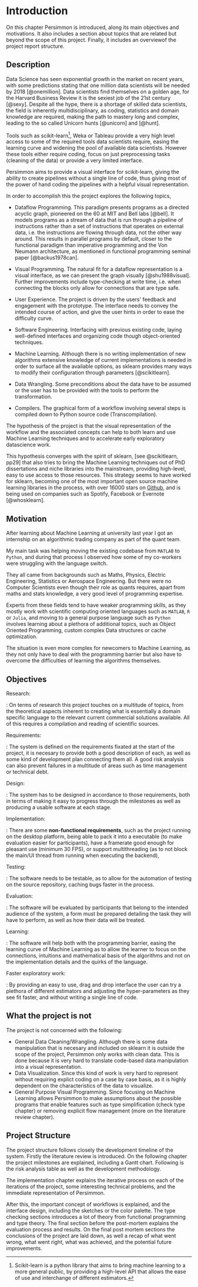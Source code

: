 Introduction
============

On this chapter Persimmon is introduced, along its main objectives and
motivations.
It also includes a section about topics that are related but beyond the scope
of this project.
Finally, it includes an overviewof the project report structure.


Description
-----------
Data Science has seen exponential growth in the market on recent years, with
some predictions stating that one million data scientists will be needed by
2018 [@onemillion].
Data scientists find themselves on a golden age, for the Harvard Business
Review it is the sexiest job of the 21st century [@sexy].
Despite all the hype, there is a shortage of skilled data scientists, the field
is inherently multidisciplinary, as coding, statistics and domain knowledge are
required, making the path to mastery long and complex, leading to the so
called Unicorn hunts [@unicorn] and [@hunt].

Tools such as scikit-learn[^skl], Weka or Tableau provide a very high
level access to some of the required tools data scientists require, easing the
learning curve and widening the pool of available data scientists.
However these tools either require coding, focus on just preprocessing tasks
(cleaning of the data) or provide a very limited interface.

Persimmon aims to provide a visual interface for scikit-learn, giving the
ability to create pipelines without a single line of code, thus giving most of
the power of hand coding the pipelines with a helpful visual representation.

In order to accomplish this the project explores the following topics,

* Dataflow Programming. This paradigm presents programs as a directed acyclic
    graph, pioneered on the 60 at MIT and Bell labs [@bell].
    It models programs as a stream of data that is run through a pipeline of
    instructions rather than a set of instructions that operates on external
    data, i.e. the instructions are flowing through data, not the other way
    around.
    This results in parallel programs by default, closer to the functional
    paradigm than imperative programming and the Von Neumann architecture, as
    mentioned in functional programming seminal paper [@backus1978can].

* Visual Programming. The natural fit for a dataflow representation is a visual
    interface, as we can present the graph visually [@shu1988visual].
    Further improvements include type-checking at write time, i.e. when
    connecting the blocks only allow for connections that are type safe.

* User Experience. The project is driven by the users' feedback and engagement
    with the prototype.
    The interface needs to convey the intended course of action, and give the
    user hints in order to ease the difficulty curve.
<!-- Add citation -->

* Software Engineering. Interfacing with previous existing code, laying
    well-defined interfaces and organizing code though object-oriented
    techniques.
<!-- Add citation -->

* Machine Learning. Although there is no writing implementation of new
    algorithms extensive knowledge of current implementations is needed in
    order to surface all the available options, as sklearn provides many ways
    to modify their configuration through parameters [@scikitlearn].

* Data Wrangling. Some preconditions about the data have to be assumed or
    the user has to be provided with the tools to perform the transformation.

* Compilers. The graphical form of a workflow involving several steps is
    compiled down to Python source code (Transcompilation).

The hypothesis of the project is that the visual representation of the workflow
and the associated concepts can help to both learn and use Machine Learning
techniques and to accelerate early exploratory datascience work.

This hypothesis converges with the spirit of sklearn, [see @scikitlearn, pp29]
that also tries to bring the Machine Learning techniques out of PhD
dissertations and niche libraries into the mainstream, providing high-level,
easy to use access to those resources.
This strategy seems to have worked for sklearn, becoming one of the
most important open source machine learning libraries in the process, with over
16000 stars on [Github](https://github.com/scikit-learn/scikit-learn), and is
being used on companies such as Spotify, Facebook or Evernote [@whosklearn].


Motivation
----------
After learning about Machine Learning at university last year I got an
internship on an algorithmic trading company as part of the quant team.

My main task was helping moving the existing codebase from `MATLAB` to
`Python`, and during that process I observed how some of my co-workers were
struggling with the language switch.

They all came from backgrounds such as Maths, Physics, Electric Engineering,
Statistics or Aerospace Engineering.
But there were no Computer Scientists even though their role as quants
requires, apart from maths and stats knowledge, a very good level of
programming expertise.

Experts from these fields tend to have weaker programming skills,
as they mostly work with scientific computing oriented languages such as
`MATLAB`, `R` or `Julia`, and moving to a general purpose language such as
`Python` involves learning about a plethora of additional topics, such as
Object Oriented Programming, custom complex Data structures or cache
optimization.

The situation is even more complex for newcomers to Machine Learning, as
they not only have to deal with the programming barrier but also have to
overcome the difficulties of learning the algorithms themselves.


Objectives
----------
Research:

:   On terms of research this project touches on a multitude of topics, from
    the theoretical aspects inherent to creating what is essentially a domain
    specific language to the relevant current commercial solutions available.
    All of this requires a compilation and reading of scientific sources.

Requirements:

:   The system is defined on the requirements fixated at the start of the
    project, it is necesary to provide both a good description of each, as well
    as some kind of development plan connecting them all.
    A good risk analysis can also prevent failures in a multitude of areas
    such as time management or technical debt.

Design:

:   The system has to be designed in accordance to those requirements, both
    in terms of making it easy to progress through the milestones as well as
    producing a usable software at each stage.

Implementation:

:   There are some **non-functional requirements**, such as the project running
    on the desktop platform, being able to pack it into a executable (to make
    evaluation easier for participants), have a framerate good enough for
    pleasant use (minimum 30 FPS), or support multithreading (as to not block
    the main/UI thread from running when executing the backend),

Testing:

:   The software needs to be testable, as to allow for the automation of
    testing on the source repository, caching bugs faster in the process.

Evaluation:

:   The software will be evaluated by participants that belong to the intended
    audience of the system, a form must be prepared detailing the task they
    will have to perform, as well as how their data will be treated.

Learning:

:   The software will help both with the programming barrier, easing the
    learning curve of Machine Learning as to allow the learner to focus on the
    connections, intuitions and mathematical basis of the algorithms and not on
    the implementation details and the quirks of the language.

Faster exploratory work:

:    By providing an easy to use, drag and drop interface the user can try a
     plethora of different estimators and adjusting the hyper-parameters as
     they see fit faster, and without writing a single line of code.


What the project is not
-----------------------
The project is not concerned with the following:

* General Data Cleaning/Wrangling. Although there is some data manipulation
    that is necesary and included on sklearn it is outside the scope of the
    project, Persimmon only works with clean data. This is done because it is
    very hard to translate code-based data manipulation into a visual
    representation.
* Data Visualization. Since this kind of work is very hard to represent without
    requiring explict coding on a case by case basis, as it is highly dependent
    on the characteristics of the data to visualize.
* General Purpose Visual Programming. Since focusing on Machine Learning allows
    Persimmon to make assumptions about the possible programs that enable
    features such as type simplification (check type chapter) or removing
    explicit flow management (more on the literature review chapter).

Project Structure
-----------------
The project structure follows closely the development timeline of the system.
Firstly the literature review is introduced.
On the following chapter the project milestones are explained, including a
Gantt chart.
Following is the risk analysis table as well as the development methodology.

The implementation chapter explains the iterative process on each of the
iterations of the project, some interesting technical problems, and the
immediate representation of Persimmon.

After this, the important concept of workflows is explained, and the interface
design, including the sketches or the color palette.
The type checking sections introduces a lot of theory from functional
programming and type theory.
The final section before the post-mortem explains the evaluation process and
results.
On the final post mortem sections the conclusions of the project are laid down,
as well a recap of what went wrong, what went right, what was achieved, and
the potential future improvements.

[^skl]: Scikit-learn is a python library that aims to bring machine learning to
    a more general public, by providing a high-level API that allows the ease of
    use and interchange of different estimators.
